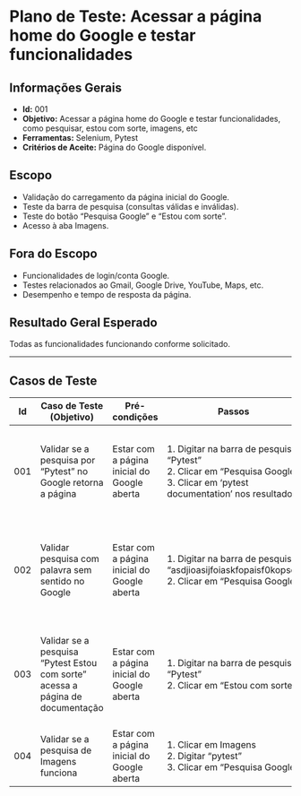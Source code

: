 # Plano de Teste: Acessar a página home do Google e testar funcionalidades

## Informações Gerais
- **Id:** 001  
- **Objetivo:** Acessar a página home do Google e testar funcionalidades, como pesquisar, estou com sorte, imagens, etc  
- **Ferramentas:** Selenium, Pytest  
- **Critérios de Aceite:** Página do Google disponível.  

## Escopo
- Validação do carregamento da página inicial do Google.  
- Teste da barra de pesquisa (consultas válidas e inválidas).  
- Teste do botão “Pesquisa Google” e “Estou com sorte”.  
- Acesso à aba Imagens.  

## Fora do Escopo
- Funcionalidades de login/conta Google.  
- Testes relacionados ao Gmail, Google Drive, YouTube, Maps, etc.  
- Desempenho e tempo de resposta da página.  

## Resultado Geral Esperado
Todas as funcionalidades funcionando conforme solicitado.  

---

## Casos de Teste

| Id  | Caso de Teste (Objetivo) | Pré-condições | Passos | Resultado Esperado | Prioridade |
|-----|--------------------------|---------------|--------|--------------------|------------|
| 001 | Validar se a pesquisa por “Pytest” no Google retorna a página | Estar com a página inicial do Google aberta | 1. Digitar na barra de pesquisa: “Pytest” <br> 2. Clicar em “Pesquisa Google” <br> 3. Clicar em ‘pytest documentation’ nos resultados | O sistema deve abrir corretamente a página oficial do pytest documentation, sem erros de navegação | Baixa |
| 002 | Validar pesquisa com palavra sem sentido no Google | Estar com a página inicial do Google aberta | 1. Digitar na barra de pesquisa: “asdjioasijfoiaskfopaisf0kopsq” <br> 2. Clicar em “Pesquisa Google” | O Google deve exibir mensagem: “Sua pesquisa não encontrou nenhum documento correspondente” com sugestões | Baixa |
| 003 | Validar se a pesquisa “Pytest Estou com sorte” acessa a página de documentação | Estar com a página inicial do Google aberta | 1. Digitar na barra de pesquisa: “Pytest” <br> 2. Clicar em “Estou com sorte” | O sistema deve abrir corretamente a página de documentação com o título: “pytest: helps you write better programs” | Baixa |
| 004 | Validar se a pesquisa de Imagens funciona | Estar com a página inicial do Google aberta | 1. Clicar em Imagens <br> 2. Digitar “pytest” <br> 3. Clicar em “Pesquisa Google” | O sistema deve abrir imagens correspondentes à “pytest” sem erros | Baixa |
